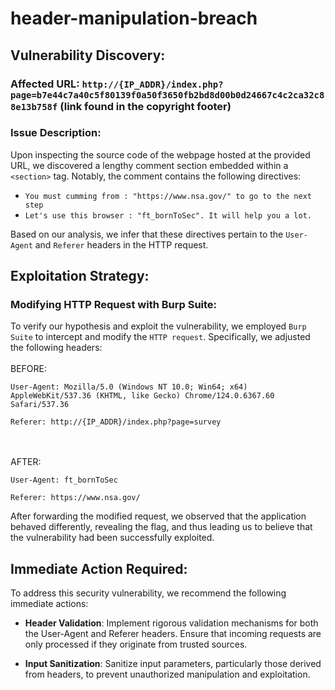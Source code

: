 # header-manipulation-breach

## Vulnerability Discovery:

### Affected URL: `http://{IP_ADDR}/index.php?page=b7e44c7a40c5f80139f0a50f3650fb2bd8d00b0d24667c4c2ca32c88e13b758f` (link found in the copyright footer)

### Issue Description:
Upon inspecting the source code of the webpage hosted at the provided URL, we discovered a lengthy comment section embedded within a `<section>` tag. Notably, the comment contains the following directives:

- `You must cumming from : "https://www.nsa.gov/" to go to the next step`
- `Let's use this browser : "ft_bornToSec". It will help you a lot.`

Based on our analysis, we infer that these directives pertain to the `User-Agent` and `Referer` headers in the HTTP request. 

## Exploitation Strategy:

### Modifying HTTP Request with Burp Suite:

To verify our hypothesis and exploit the vulnerability, we employed `Burp Suite` to intercept and modify the `HTTP request`. Specifically, we adjusted the following headers:
<br /><br />
BEFORE:
```
User-Agent: Mozilla/5.0 (Windows NT 10.0; Win64; x64) AppleWebKit/537.36 (KHTML, like Gecko) Chrome/124.0.6367.60 Safari/537.36

Referer: http://{IP_ADDR}/index.php?page=survey
```
<br /><br />
AFTER:
```
User-Agent: ft_bornToSec

Referer: https://www.nsa.gov/
```

After forwarding the modified request, we observed that the application behaved differently, revealing the flag, and thus leading us to believe that the vulnerability had been successfully exploited.

## Immediate Action Required:

To address this security vulnerability, we recommend the following immediate actions:

- **Header Validation**: Implement rigorous validation mechanisms for both the User-Agent and Referer headers. Ensure that incoming requests are only processed if they originate from trusted sources.
  
- **Input Sanitization**: Sanitize input parameters, particularly those derived from headers, to prevent unauthorized manipulation and exploitation.